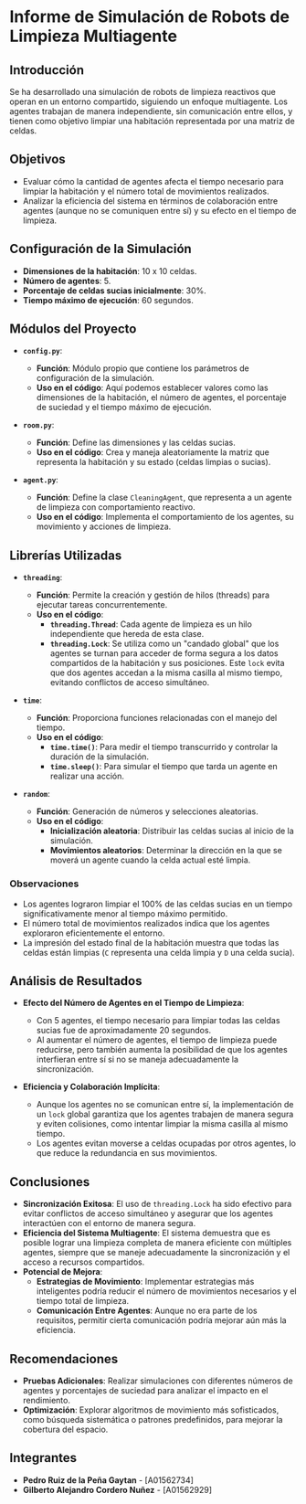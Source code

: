 # Informe de Simulación de Robots de Limpieza Multiagente

## Introducción

Se ha desarrollado una simulación de robots de limpieza reactivos que operan en un entorno compartido, siguiendo un enfoque multiagente. Los agentes trabajan de manera independiente, sin comunicación entre ellos, y tienen como objetivo limpiar una habitación representada por una matriz de celdas.

## Objetivos

- Evaluar cómo la cantidad de agentes afecta el tiempo necesario para limpiar la habitación y el número total de movimientos realizados.
- Analizar la eficiencia del sistema en términos de colaboración entre agentes (aunque no se comuniquen entre sí) y su efecto en el tiempo de limpieza.

## Configuración de la Simulación 

- **Dimensiones de la habitación**: 10 x 10 celdas.
- **Número de agentes**: 5.
- **Porcentaje de celdas sucias inicialmente**: 30%.
- **Tiempo máximo de ejecución**: 60 segundos.

## Módulos del Proyecto

- **`config.py`**:
  - **Función**: Módulo propio que contiene los parámetros de configuración de la simulación.
  - **Uso en el código**: Aquí podemos establecer valores como las dimensiones de la habitación, el número de agentes, el porcentaje de suciedad y el tiempo máximo de ejecución.

- **`room.py`**:
  - **Función**: Define las dimensiones y las celdas sucias.
  - **Uso en el código**: Crea y maneja aleatoriamente la matriz que representa la habitación y su estado (celdas limpias o sucias).

- **`agent.py`**:
  - **Función**: Define la clase `CleaningAgent`, que representa a un agente de limpieza con comportamiento reactivo.
  - **Uso en el código**: Implementa el comportamiento de los agentes, su movimiento y acciones de limpieza.

## Librerías Utilizadas

- **`threading`**:
  - **Función**: Permite la creación y gestión de hilos (threads) para ejecutar tareas concurrentemente.
  - **Uso en el código**:
    - **`threading.Thread`**: Cada agente de limpieza es un hilo independiente que hereda de esta clase.
    - **`threading.Lock`**: Se utiliza como un "candado global" que los agentes se turnan para acceder de forma segura a los datos compartidos de la habitación y sus posiciones. Este `lock` evita que dos agentes accedan a la misma casilla al mismo tiempo, evitando conflictos de acceso simultáneo.

- **`time`**:
  - **Función**: Proporciona funciones relacionadas con el manejo del tiempo.
  - **Uso en el código**:
    - **`time.time()`**: Para medir el tiempo transcurrido y controlar la duración de la simulación.
    - **`time.sleep()`**: Para simular el tiempo que tarda un agente en realizar una acción.

- **`random`**:
  - **Función**: Generación de números y selecciones aleatorias.
  - **Uso en el código**:
    - **Inicialización aleatoria**: Distribuir las celdas sucias al inicio de la simulación.
    - **Movimientos aleatorios**: Determinar la dirección en la que se moverá un agente cuando la celda actual esté limpia.



### Observaciones

- Los agentes lograron limpiar el 100% de las celdas sucias en un tiempo significativamente menor al tiempo máximo permitido.
- El número total de movimientos realizados indica que los agentes exploraron eficientemente el entorno.
- La impresión del estado final de la habitación muestra que todas las celdas están limpias (`C` representa una celda limpia y `D` una celda sucia).

## Análisis de Resultados

- **Efecto del Número de Agentes en el Tiempo de Limpieza**:
  - Con 5 agentes, el tiempo necesario para limpiar todas las celdas sucias fue de aproximadamente 20 segundos.
  - Al aumentar el número de agentes, el tiempo de limpieza puede reducirse, pero también aumenta la posibilidad de que los agentes interfieran entre sí si no se maneja adecuadamente la sincronización.

- **Eficiencia y Colaboración Implícita**:
  - Aunque los agentes no se comunican entre sí, la implementación de un `lock` global garantiza que los agentes trabajen de manera segura y eviten colisiones, como intentar limpiar la misma casilla al mismo tiempo.
  - Los agentes evitan moverse a celdas ocupadas por otros agentes, lo que reduce la redundancia en sus movimientos.

## Conclusiones

- **Sincronización Exitosa**: El uso de `threading.Lock` ha sido efectivo para evitar conflictos de acceso simultáneo y asegurar que los agentes interactúen con el entorno de manera segura.
- **Eficiencia del Sistema Multiagente**: El sistema demuestra que es posible lograr una limpieza completa de manera eficiente con múltiples agentes, siempre que se maneje adecuadamente la sincronización y el acceso a recursos compartidos.
- **Potencial de Mejora**:
  - **Estrategias de Movimiento**: Implementar estrategias más inteligentes podría reducir el número de movimientos necesarios y el tiempo total de limpieza.
  - **Comunicación Entre Agentes**: Aunque no era parte de los requisitos, permitir cierta comunicación podría mejorar aún más la eficiencia.

## Recomendaciones

- **Pruebas Adicionales**: Realizar simulaciones con diferentes números de agentes y porcentajes de suciedad para analizar el impacto en el rendimiento.
- **Optimización**: Explorar algoritmos de movimiento más sofisticados, como búsqueda sistemática o patrones predefinidos, para mejorar la cobertura del espacio.

## Integrantes

- **Pedro Ruiz de la Peña Gaytan** - [A01562734]
- **Gilberto Alejandro Cordero Nuñez** - [A01562929]
